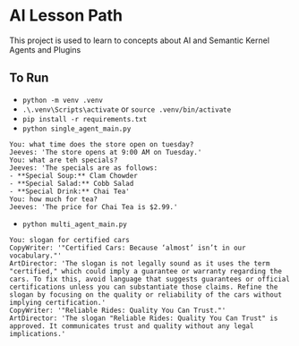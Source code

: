 # AI Lesson Path
This project is used to learn to concepts about AI and Semantic Kernel Agents and Plugins

## To Run
* `python -m venv .venv`
* `.\.venv\Scripts\activate` or `source .venv/bin/activate`
* `pip install -r requirements.txt`
* `python single_agent_main.py`
```
You: what time does the store open on tuesday?
Jeeves: 'The store opens at 9:00 AM on Tuesday.'
You: what are teh specials?
Jeeves: 'The specials are as follows:
- **Special Soup:** Clam Chowder
- **Special Salad:** Cobb Salad
- **Special Drink:** Chai Tea'
You: how much for tea?
Jeeves: 'The price for Chai Tea is $2.99.'
```

* `python multi_agent_main.py`
```
You: slogan for certified cars
CopyWriter: '"Certified Cars: Because ‘almost’ isn’t in our vocabulary."'
ArtDirector: 'The slogan is not legally sound as it uses the term "certified," which could imply a guarantee or warranty regarding the cars. To fix this, avoid language that suggests guarantees or official certifications unless you can substantiate those claims. Refine the slogan by focusing on the quality or reliability of the cars without implying certification.'
CopyWriter: '"Reliable Rides: Quality You Can Trust."'
ArtDirector: 'The slogan "Reliable Rides: Quality You Can Trust" is approved. It communicates trust and quality without any legal implications.'
```
